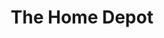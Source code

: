 ---
title: "The Home Depot"
url: /indianapolis/the-home-depot-north-high-school-road/
shop: doityourself
---